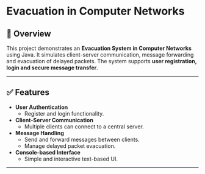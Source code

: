 # Evacuation in Computer Networks

## 📌 Overview
This project demonstrates an **Evacuation System in Computer Networks** using Java. It simulates client-server communication, message forwarding and evacuation of delayed packets. The system supports **user registration, login and secure message transfer**.

---

## ✅ Features
- **User Authentication**
  - Register and login functionality.
- **Client-Server Communication**
  - Multiple clients can connect to a central server.
- **Message Handling**
  - Send and forward messages between clients.
  - Manage delayed packet evacuation.
- **Console-based Interface**
  - Simple and interactive text-based UI.

---
